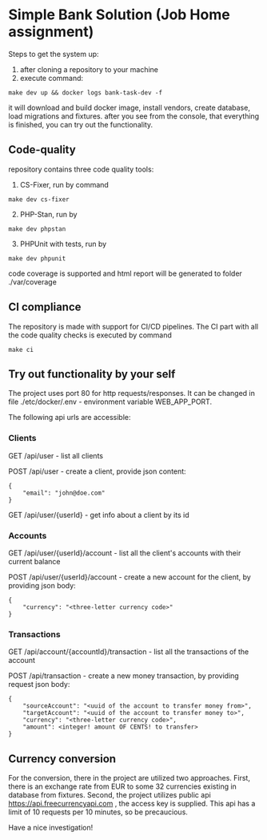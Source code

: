 # Simple Bank Solution (Job Home assignment)

Steps to get the system up:

1. after cloning a repository to your machine
2. execute command:
```
make dev up && docker logs bank-task-dev -f
```
it will download and build docker image, install vendors, create database, load migrations and fixtures.
after you see from the console, that everything is finished, you can try out the functionality.

## Code-quality

repository contains three code quality tools:

1. CS-Fixer, run by command
```
make dev cs-fixer
```
2. PHP-Stan, run by
```
make dev phpstan
```
3. PHPUnit with tests, run by
```
make dev phpunit
```
code coverage is supported and html report will be generated to folder ./var/coverage

## CI compliance

The repository is made with support for CI/CD pipelines.
The CI part with all the code quality checks is executed by command
```
make ci
```

## Try out functionality by your self

The project uses port 80 for http requests/responses. It can be changed in file
./etc/docker/.env - environment variable WEB_APP_PORT.

The following api urls are accessible:

### Clients

GET /api/user - list all clients

POST /api/user - create a client, provide json content:
```
{
    "email": "john@doe.com"
}
```
GET /api/user/{userId} - get info about a client by its id

### Accounts

GET /api/user/{userId}/account - list all the client's accounts with their current balance

POST /api/user/{userId}/account - create a new account for the client, by providing json body:
```
{   
    "currency": "<three-letter currency code>"
}
```

### Transactions

GET /api/account/{accountId}/transaction - list all the transactions of the account

POST /api/transaction - create a new money transaction, by providing request json body:
```
{
    "sourceAccount": "<uuid of the account to transfer money from>",
    "targetAccount": "<uuid of the account to transfer money to>",
    "currency": "<three-letter currency code>",
    "amount": <integer! amount OF CENTS! to transfer>
}
```

## Currency conversion

For the conversion, there in the project are utilized two approaches.
First, there is an exchange rate from EUR to some 32 currencies existing in database from fixtures.
Second, the project utilizes public api https://api.freecurrencyapi.com , the access key is supplied.
This api has a limit of 10 requests per 10 minutes, so be precaucious.


Have a nice investigation!
